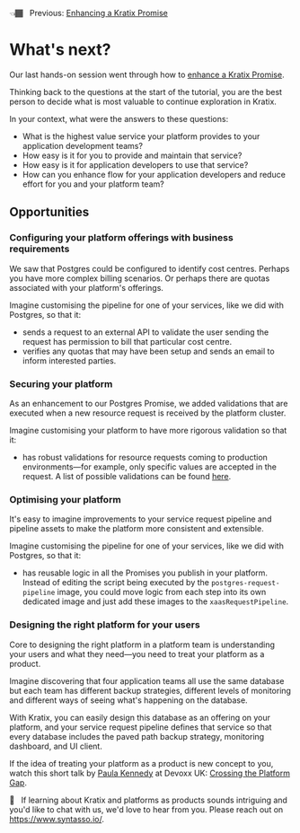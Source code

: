 👈🏾&nbsp;&nbsp; Previous: [Enhancing a Kratix Promise](/enhancing-a-promise/) <br/>

# What's next?

Our last hands-on session went through how to [enhance a Kratix Promise](/enhancing-a-promise/README.md). 

Thinking back to the questions at the start of the tutorial, you are the best person to decide what is most valuable to continue exploration in Kratix. 

In your context, what were the answers to these questions:

* What is the highest value service your platform provides to your application development teams? 
* How easy is it for you to provide and maintain that service?
* How easy is it for application developers to use that service?
* How can you enhance flow for your application developers and reduce effort for you and your platform team?

## Opportunities

### Configuring your platform offerings with business requirements

We saw that Postgres could be configured to identify cost centres. Perhaps you have more complex billing scenarios. Or perhaps there are quotas associated with your platform's offerings. 

Imagine customising the pipeline for one of your services, like we did with Postgres, so that it:
* sends a request to an external API to validate the user sending the request has permission to bill that particular cost centre.
* verifies any quotas that may have been setup and sends an email to inform interested parties.

### Securing your platform
As an enhancement to our Postgres Promise, we added validations that are executed when a new resource request is received by the platform cluster. 

Imagine customising your platform to have more rigorous validation so that it:
* has robust validations for resource requests coming to production environments&mdash;for example, only specific values are accepted in the request. A list of possible validations can be found [here](https://github.com/OAI/OpenAPI-Specification/blob/main/versions/3.0.0.md#schemaObject).

### Optimising your platform

It's easy to imagine improvements to your service request pipeline and pipeline assets to make the platform more consistent and extensible.

Imagine customising the pipeline for one of your services, like we did with Postgres, so that it:
* has reusable logic in all the Promises you publish in your platform. Instead of editing the script being executed by the `postgres-request-pipeline` image, you could move logic from each step into its own dedicated image and just add these images to the `xaasRequestPipeline`. 

### Designing the right platform for your users
Core to designing the right platform in a platform team is understanding your users and what they need&mdash;you need to treat your platform as a product. 

Imagine discovering that four application teams all use the same database but each team has different backup strategies, different levels of monitoring and different ways of seeing what's happening on the database. 

With Kratix, you can easily design this database as an offering on your platform, and your service request pipeline defines that service so that every database includes the paved path backup strategy, monitoring dashboard, and UI client. 

If the idea of treating your platform as a product is new concept to you, watch this short talk by [Paula Kennedy](https://twitter.com/PaulaLKennedy) at Devoxx UK: [Crossing the Platform Gap](https://youtu.be/pAk5GReIs90).

💭&nbsp;&nbsp; If learning about Kratix and platforms as products sounds intriguing and you'd like to chat with us, we'd love to hear from you. Please reach out on https://www.syntasso.io/.
